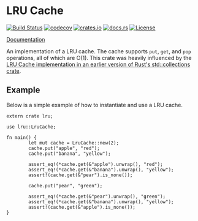 # LRU Cache

[![Build Status](https://travis-ci.org/jeromefroe/lru-rs.svg?branch=master)](https://travis-ci.org/jeromefroe/lru-rs)
[![codecov](https://codecov.io/gh/jeromefroe/lru-rs/branch/master/graph/badge.svg)](https://codecov.io/gh/jeromefroe/lru-rs)
[![crates.io](https://img.shields.io/crates/v/lru.svg)](https://crates.io/crates/lru/)
[![docs.rs](https://docs.rs/lru/badge.svg)](https://docs.rs/lru/)
[![License](https://img.shields.io/badge/license-MIT-blue.svg)](https://raw.githubusercontent.com/jeromefroe/lru-rs/master/LICENSE)

[Documentation](https://docs.rs/lru/)

An implementation of a LRU cache. The cache supports `put`, `get`, and `pop` operations,
all of which are O(1). This crate was heavily influenced by the
[LRU Cache implementation in an earlier version of Rust's std::collections crate](https://doc.rust-lang.org/0.12.0/std/collections/lru_cache/struct.LruCache.html).


## Example

Below is a simple example of how to instantiate and use a LRU cache.

```rust,no_run
extern crate lru;

use lru::LruCache;

fn main() {
        let mut cache = LruCache::new(2);
        cache.put("apple", "red");
        cache.put("banana", "yellow");

        assert_eq!(*cache.get(&"apple").unwrap(), "red");
        assert_eq!(*cache.get(&"banana").unwrap(), "yellow");
        assert!(cache.get(&"pear").is_none());

        cache.put("pear", "green");

        assert_eq!(*cache.get(&"pear").unwrap(), "green");
        assert_eq!(*cache.get(&"banana").unwrap(), "yellow");
        assert!(cache.get(&"apple").is_none());
}
```